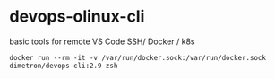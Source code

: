 # devops-olinux-cli

basic tools for remote VS Code SSH/ Docker / k8s

```
docker run --rm -it -v /var/run/docker.sock:/var/run/docker.sock dimetron/devops-cli:2.9 zsh
```